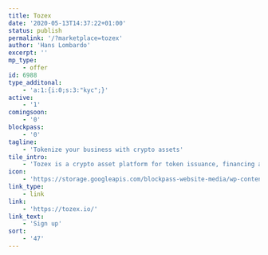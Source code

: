 ```yaml
---
title: Tozex
date: '2020-05-13T14:37:22+01:00'
status: publish
permalink: '/?marketplace=tozex'
author: 'Hans Lombardo'
excerpt: ''
mp_type:
    - offer
id: 6988
type_additonal:
    - 'a:1:{i:0;s:3:"kyc";}'
active:
    - '1'
comingsoon:
    - '0'
blockpass:
    - '0'
tagline:
    - 'Tokenize your business with crypto assets'
tile_intro:
    - 'Tozex is a crypto asset platform for token issuance, financing and trading that offers entrepreneurs the opportunity to tokenize their businesses. Tozex offers “Tokenpad” enabling, within days and without skills or extra cost, token-based crowdfunding campaigns for SME projects through an embedded trading marketplace.'
icon:
    - 'https://storage.googleapis.com/blockpass-website-media/wp-content/uploads/2020/05/tozex-trans-logo.png'
link_type:
    - link
link:
    - 'https://tozex.io/'
link_text:
    - 'Sign up'
sort:
    - '47'
---
```

<!DOCTYPE html PUBLIC "-//W3C//DTD HTML 4.0 Transitional//EN" "http://www.w3.org/TR/REC-html40/loose.dtd">
<?xml encoding="UTF-8">

